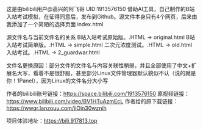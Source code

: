 这是由bilibili用户@高兴的阿飞哥 UID:1913576150 借助AI工具，自己制作的B站入站考试模拟，在征得同意后，发布到Github。源文件本身只有4个网页，后来由我添加了一个简陋的选择页面 index.html

源文件名与当前文件名的关系
B站入站考试原始版。.HTML -> original.html
B站入站考试简单版。.HTML -> simple.html
二次元浓度测试。.HTML -> old.html
入站考试。.HTML -> 2_guardwar.html

文件名更换原因：部分文件的文件名与内容关联性稍弱，并且全部使用了中文+扩展名大写，看着不是很舒服，甚至部分Linux文件管理器默认貌似不认（说的就是你！1Panel），因为Linux的文件名分大小写

作者的bilibili账号链接：https://space.bilibili.com/1913576150
原视频链接：https://www.bilibili.com/video/BV1HTuAzmEcL
作者给的原下载链接：https://wwqr.lanzouu.com/iiOin30wznih

项目体验地址：https://bili.917813.top
